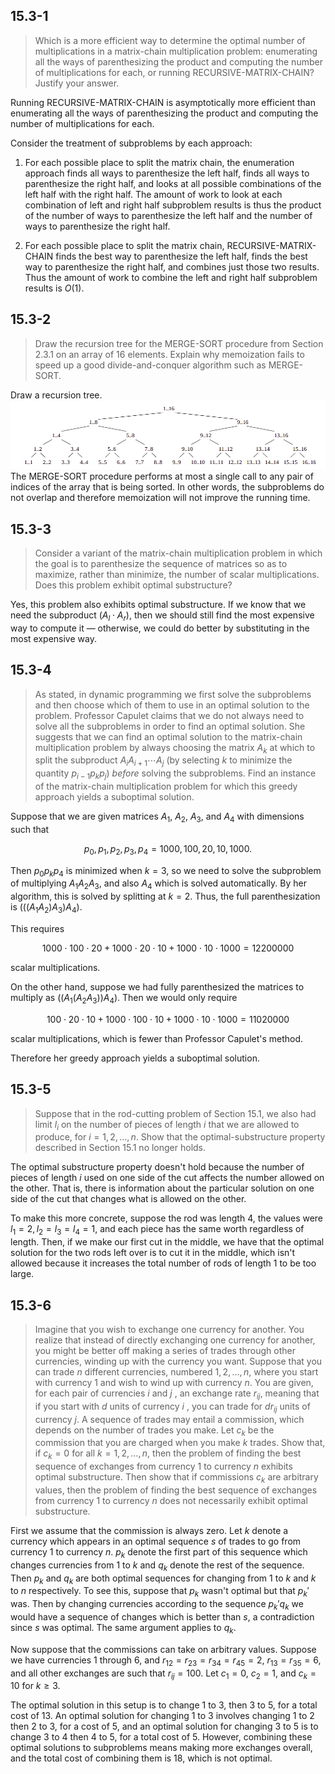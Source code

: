 ## 15.3-1

> Which is a more efficient way to determine the optimal number of multiplications in a matrix-chain multiplication problem: enumerating all the ways of parenthesizing the product and computing the number of multiplications for each, or running $\text{RECURSIVE-MATRIX-CHAIN}$? Justify your answer.

Running $\text{RECURSIVE-MATRIX-CHAIN}$ is asymptotically more efficient than enumerating all the ways of parenthesizing the product and computing the number of multiplications for each.

Consider the treatment of subproblems by each approach:

1. For each possible place to split the matrix chain, the enumeration approach finds all ways to parenthesize the left half, finds all ways to parenthesize the right half, and looks at all possible combinations of the left half with the right half. The amount of work to look at each combination of left and right half subproblem results is thus the product of the number of ways to parenthesize the left half and the number of ways to parenthesize the right half.

2. For each possible place to split the matrix chain, $\text{RECURSIVE-MATRIX-CHAIN}$ finds the best way to parenthesize the left half, finds the best way to parenthesize the right half, and combines just those two results. Thus the amount of work to combine the left and right half subproblem results is $O(1)$.

## 15.3-2

> Draw the recursion tree for the $\text{MERGE-SORT}$ procedure from Section 2.3.1 on an array of $16$ elements. Explain why memoization fails to speed up a good divide-and-conquer algorithm such as $\text{MERGE-SORT}$.

Draw a recursion tree.
![](https://github.com/hendraanggrian/CLRS-Minimal/raw/assets/img/15.3-2.png)
The $\text{MERGE-SORT}$ procedure performs at most a single call to any pair of indices of the array that is being sorted. In other words, the subproblems do not overlap and therefore memoization will not improve the running time.

## 15.3-3

> Consider a variant of the matrix-chain multiplication problem in which the goal is to parenthesize the sequence of matrices so as to maximize, rather than minimize, the number of scalar multiplications. Does this problem exhibit optimal substructure?

Yes, this problem also exhibits optimal substructure. If we know that we need the subproduct $(A_l \cdot A_r)$, then we should still find the most expensive way to compute it — otherwise, we could do better by substituting in the most expensive way.

## 15.3-4

> As stated, in dynamic programming we first solve the subproblems and then choose which of them to use in an optimal solution to the problem. Professor Capulet claims that we do not always need to solve all the subproblems in order to find an optimal solution. She suggests that we can find an optimal solution to the matrix-chain multiplication problem by always choosing the matrix $A_k$ at which to split the subproduct $A_i A_{i + 1} \cdots A_j$ (by selecting $k$ to minimize the quantity $p_{i - 1} p_k p_j$) _before_ solving the subproblems. Find an instance of the matrix-chain multiplication problem for which this greedy approach yields a suboptimal solution.

Suppose that we are given matrices $A_1$, $A_2$, $A_3$, and $A_4$ with dimensions such that

$$p_0, p_1, p_2, p_3, p_4 = 1000, 100, 20, 10, 1000.$$

Then $p_0 p_k p_4$ is minimized when $k = 3$, so we need to solve the subproblem of multiplying $A_1 A_2 A_3$, and also $A_4$ which is solved automatically. By her algorithm, this is solved by splitting at $k = 2$. Thus, the full parenthesization is $(((A_1A_2)A_3)A_4)$.

This requires

$$1000 \cdot 100 \cdot 20 + 1000 \cdot 20 \cdot 10 + 1000 \cdot 10 \cdot 1000 = 12200000$$

scalar multiplications.

On the other hand, suppose we had fully parenthesized the matrices to multiply as $((A_1(A_2A_3))A_4)$. Then we would only require

$$100 \cdot 20 \cdot 10 + 1000 \cdot 100 \cdot 10 + 1000 \cdot 10 \cdot 1000 = 11020000$$

scalar multiplications, which is fewer than Professor Capulet's method.

Therefore her greedy approach yields a suboptimal solution.

## 15.3-5

> Suppose that in the rod-cutting problem of Section 15.1, we also had limit $l_i$ on the number of pieces of length $i$ that we are allowed to produce, for $i = 1, 2, \ldots, n$. Show that the optimal-substructure property described in Section 15.1 no longer holds.

The optimal substructure property doesn't hold because the number of pieces of length $i$ used on one side of the cut affects the number allowed on the other. That is, there is information about the particular solution on one side of the cut that changes what is allowed on the other.

To make this more concrete, suppose the rod was length $4$, the values were $l_1 = 2, l_2 = l_3 = l_4 = 1$, and each piece has the same worth regardless of length. Then, if we make our first cut in the middle, we have that the optimal solution for the two rods left over is to cut it in the middle, which isn't allowed because it increases the total number of rods of length $1$ to be too large.

## 15.3-6

> Imagine that you wish to exchange one currency for another. You realize that instead of directly exchanging one currency for another, you might be better off making a series of trades through other currencies, winding up with the currency you want. Suppose that you can trade $n$ different currencies, numbered $1, 2, \ldots, n$, where you start with currency $1$ and wish to wind up with currency $n$. You are given, for each pair of currencies $i$ and $j$ , an exchange rate $r_{ij}$, meaning that if you start with $d$ units of currency $i$ , you can trade for $dr_{ij}$ units of currency $j$. A sequence of trades may entail a commission, which depends on the number of trades you make. Let $c_k$ be the commission that you are charged when you make $k$ trades. Show that, if $c_k = 0$ for all $k = 1, 2, \ldots, n$, then the problem of finding the best sequence of exchanges from currency $1$ to currency $n$ exhibits optimal substructure. Then show that if commissions $c_k$ are arbitrary values, then the problem of finding the best sequence of exchanges from currency $1$ to currency $n$ does not necessarily exhibit optimal substructure.

First we assume that the commission is always zero. Let $k$ denote a currency which appears in an optimal sequence $s$ of trades to go from currency $1$ to currency $n$. $p_k$ denote the first part of this sequence which changes currencies from $1$ to $k$ and $q_k$ denote the rest of the sequence. Then $p_k$ and $q_k$ are both optimal sequences for changing from $1$ to $k$ and $k$ to $n$ respectively. To see this, suppose that $p_k$ wasn't optimal but that $p_k'$ was. Then by changing currencies according to the sequence $p_k'q_k$ we would have a sequence of changes which is better than $s$, a contradiction since $s$ was optimal. The same argument applies to $q_k$.

Now suppose that the commissions can take on arbitrary values. Suppose we have currencies $1$ through $6$, and $r_{12} = r_{23} = r_{34} = r_{45} = 2$, $r_{13} = r_{35} = 6$, and all other exchanges are such that $r_{ij} = 100$. Let $c_1 = 0$, $c_2 = 1$, and $c_k = 10$ for $k \ge 3$.

The optimal solution in this setup is to change $1$ to $3$, then $3$ to $5$, for a total cost of $13$. An optimal solution for changing $1$ to $3$ involves changing $1$ to $2$ then $2$ to $3$, for a cost of $5$, and an optimal solution for changing $3$ to $5$ is to change $3$ to $4$ then $4$ to $5$, for a total cost of $5$. However, combining these optimal solutions to subproblems means making more exchanges overall, and the total cost of combining them is $18$, which is not optimal.
